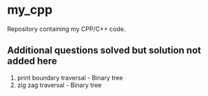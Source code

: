 # my_cpp
Repository containing my CPP/C++ code.

## Additional questions solved but solution not added here
1. print boundary traversal - Binary tree
2. zig zag traversal - Binary tree
